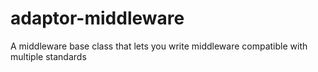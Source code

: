 # adaptor-middleware
A middleware base class that lets you write middleware compatible with multiple standards
